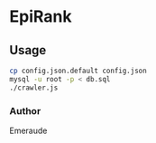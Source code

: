 # EpiRank

## Usage

```bash
cp config.json.default config.json
mysql -u root -p < db.sql
./crawler.js
```

### Author

Emeraude
